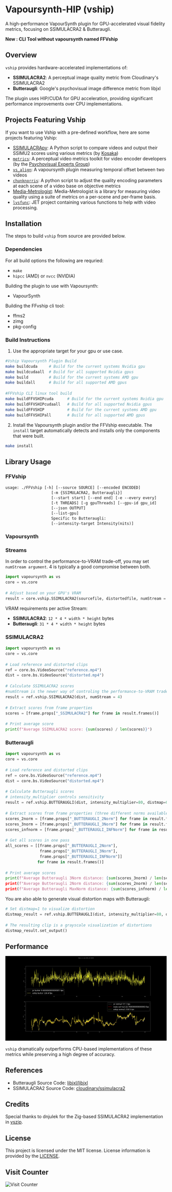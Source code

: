 # Vapoursynth-HIP (vship)

A high-performance VapourSynth plugin for GPU-accelerated visual fidelity
metrics, focusing on SSIMULACRA2 & Butteraugli.

**New : CLI Tool without vapoursynth named FFVship**

## Overview

`vship` provides hardware-accelerated implementations of:

- **SSIMULACRA2**: A perceptual image quality metric from Cloudinary's
  SSIMULACRA2
- **Butteraugli**: Google's psychovisual image difference metric from libjxl

The plugin uses HIP/CUDA for GPU acceleration, providing significant performance
improvements over CPU implementations.

## Projects Featuring Vship

If you want to use Vship with a pre-defined workflow, here are some projects
featuring Vship:

- [SSIMULACRApy](https://codeberg.org/Kosaka/ssimulacrapy): A Python script to
  compare videos and output their SSIMU2 scores using various metrics (by
  [Kosaka](https://codeberg.org/Kosaka))
- [`metrics`](https://github.com/psy-ex/metrics): A perceptual video metrics
  toolkit for video encoder developers (by the
  [Psychovisual Experts Group](https://github.com/psy-ex/metrics))
- [`vs_align`](https://github.com/pifroggi/vs_align): A vapoursynth plugin
  measuring temporal offset between two videos
- [`chunknorris`](https://github.com/Boulder08/chunknorris): A python script
  to adjust the quality encoding parameters at each scene of a video base on objective metrics
- [Media-Metrologist](https://github.com/Av1ation-Association/Media-Metrologist): Media-Metrologist is a library for measuring video quality using a suite of metrics on a per-scene and per-frame basis.
- [`lvsfunc`](https://github.com/Jaded-Encoding-Thaumaturgy/lvsfunc): JET project containing various functions to help with video processing.

## Installation

The steps to build `vship` from source are provided below.

### Dependencies
For all build options the following are requried:

- `make`
- `hipcc` (AMD) or `nvcc` (NVIDIA)

Building the plugin to use with Vapoursynth:

- VapourSynth

Building the FFvship cli tool:

- ffms2
- zimg
- pkg-config

### Build Instructions

1. Use the appropriate target for your gpu or use case.

```bash
#Vship Vapoursynth Plugin Build
make buildcuda     # Build for the current systems Nvidia gpu
make buildcudaall  # Build for all supported Nvidia gpus
make build         # Build for the current systems AMD gpu
make buildall      # Build for all supported AMD gpus

#FFVship CLI linux tool build
make buildFFVSHIPcuda      # Build for the current systems Nvidia gpu
make buildFFVSHIPcudaall   # Build for all supported Nvidia gpus
make buildFFVSHIP          # Build for the current systems AMD gpu
make buildFFVSHIPall       # Build for all supported AMD gpus
```

2. Install the Vapoursynth plugin and/or the FFVship executable.
The `install` target automatically detects and installs only the components that were built.
```bash
make install
```

## Library Usage

### FFVship

```
usage: ./FFVship [-h] [--source SOURCE] [--encoded ENCODED]
                    [-m {SSIMULACRA2, Butteraugli}]
                    [--start start] [--end end] [-e --every every]
                    [-t THREADS] [-g gpuThreads] [--gpu-id gpu_id]
                    [--json OUTPUT]
                    [--list-gpu]
                    Specific to Butteraugli: 
                    [--intensity-target Intensity(nits)]
```

### Vapoursynth

### Streams

In order to control the performance-to-VRAM trade-off, you may set
`numStream argument`. 4 is typically a good compromise between both.

```python
import vapoursynth as vs
core = vs.core

# Adjust based on your GPU's VRAM
result = core.vship.SSIMULACRA2(sourcefile, distortedfile, numStream = 4)
```

VRAM requirements per active Stream:

- **SSIMULACRA2**: `12 * 4 * width * height` bytes
- **Butteraugli**: `31 * 4 * width * height` bytes

### SSIMULACRA2

```python
import vapoursynth as vs
core = vs.core

# Load reference and distorted clips
ref = core.bs.VideoSource("reference.mp4")
dist = core.bs.VideoSource("distorted.mp4")

# Calculate SSIMULACRA2 scores
#numStream is the newer way of controling the performance-to-VRAM trade-off
result = ref.vship.SSIMULACRA2(dist, numStream = 4)

# Extract scores from frame properties
scores = [frame.props["_SSIMULACRA2"] for frame in result.frames()]

# Print average score
print(f"Average SSIMULACRA2 score: {sum(scores) / len(scores)}")
```

### Butteraugli

```python
import vapoursynth as vs
core = vs.core

# Load reference and distorted clips
ref = core.bs.VideoSource("reference.mp4")
dist = core.bs.VideoSource("distorted.mp4")

# Calculate Butteraugli scores
# intensity_multiplier controls sensitivity
result = ref.vship.BUTTERAUGLI(dist, intensity_multiplier=80, distmap=0, numStream = 4)

# Extract scores from frame properties (three different norms available)
scores_2norm = [frame.props["_BUTTERAUGLI_2Norm"] for frame in result.frames()]
scores_3norm = [frame.props["_BUTTERAUGLI_3Norm"] for frame in result.frames()]
scores_infnorm = [frame.props["_BUTTERAUGLI_INFNorm"] for frame in result.frames()]

# Get all scores in one pass
all_scores = [[frame.props["_BUTTERAUGLI_2Norm"],
               frame.props["_BUTTERAUGLI_3Norm"],
               frame.props["_BUTTERAUGLI_INFNorm"]]
              for frame in result.frames()]

# Print average scores
print(f"Average Butteraugli 3Norm distance: {sum(scores_3norm) / len(scores_3norm)})
print(f"Average Butteraugli 2Norm distance: {sum(scores_2norm) / len(scores_2norm)})
print(f"Average Butteraugli MaxNorm distance: {sum(scores_infnorm) / len(scores_infnorm)})
```

You are also able to generate visual distortion maps with Butteraugli:

```python
# Set distmap=1 to visualize distortion
distmap_result = ref.vship.BUTTERAUGLI(dist, intensity_multiplier=80, distmap=1)

# The resulting clip is a grayscale visualization of distortions
distmap_result.set_output()
```

## Performance

![Performance Comparison](Images/vshipjxl.webp)

`vship` dramatically outperforms CPU-based implementations of these metrics
while preserving a high degree of accuracy.

## References

- Butteraugli Source Code:
  [libjxl/libjxl](https://github.com/libjxl/libjxl/tree/main/lib/jxl/butteraugli)
- SSIMULACRA2 Source Code:
  [cloudinary/ssimulacra2](https://github.com/cloudinary/ssimulacra2)

## Credits

Special thanks to dnjulek for the Zig-based SSIMULACRA2 implementation in
[vszip](https://github.com/dnjulek/vapoursynth-zip).

## License

This project is licensed under the MIT license. License information is provided
by the [LICENSE](LICENSE).

## Visit Counter

![Visit Counter](https://profile-counter.glitch.me/Line-fr-vship/count.svg)
